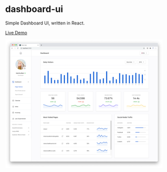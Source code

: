 # dashboard-ui

Simple Dashboard UI, written in React.

[Live Demo](https://glocore-dashboard-ui.netlify.app/)

![screenshot](./screenshot.png)
